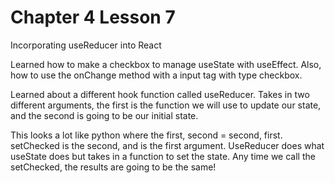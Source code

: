 # Chapter 4 Lesson 7
Incorporating useReducer into React

Learned how to make a checkbox to manage useState with useEffect.
Also, how to use the onChange method with a input tag with type checkbox.

Learned about a different hook function called useReducer. Takes in two different arguments, the first is the function we will use to update our state, and the second is going to be our initial state.

This looks a lot like python where the first, second = second, first. setChecked is the second, and is the first argument. UseReducer does what useState does but takes in a function to set the state. Any time we call the setChecked, the results are going to be the same!